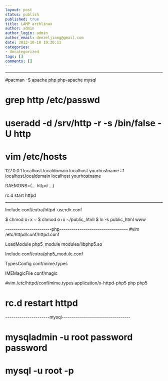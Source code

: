 ```yaml
---
layout: post
status: publish
published: true
title: LAMP archlinux
author: admin
author_login: admin
author_email: denzeljiang@gmail.com
date: 2012-10-18 19:30:11
categories:
- Uncategorized
tags: []
comments: []
---
```

---------------------------------------------------------------
#pacman -S apache php php-apache mysql

# grep http /etc/passwd
# useradd -d /srv/http -r -s /bin/false -U http

# vim /etc/hosts
127.0.0.1       localhost.localdomain   localhost yourhostname
::1             localhost.localdomain   localhost yourhostname

DAEMONS=(... httpd ...)

rc.d start httpd

--------------------------------------------------------------

Include conf/extra/httpd-userdir.conf

$ chmod o+x ~
$ chmod o+x ~/public_html
$ ln -s public_html www

-----------------------php----------------------------------
#vim /etc/httpd/conf/httpd.conf

LoadModule php5_module modules/libphp5.so

Include conf/extra/php5_module.conf

TypesConfig conf/mime.types

IMEMagicFile conf/magic

#vim /etc/httpd/conf/mime.types
application/x-httpd-php5		php php5

# rc.d restart httpd
<?php phpinfo(); ?>


----------------------mysql----------------------------------
# mysqladmin -u root password password
# mysql -u root -p

